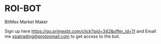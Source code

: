 # ROI-BOT
BitMex Market Maker

Sign up here https://go.primexbt.com/click?pid=342&offer_id=11 and Email me xpatrading@protonmail.com to get access to the bot.
